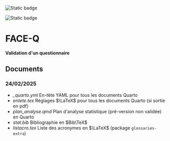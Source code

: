 ![Static badge](https://img.shields.io/badge/PAS-V0.1-orange)

![Static badge](https://img.shields.io/badge/Rapport-projet-grey)


# FACE-Q

**Validation d'un questionnaire**

## Documents

### 24/02/2025
-  *_quarto.yml* En-tête YAML pour tous les documents Quarto
-  *entete.tex* Réglages $\LaTeX$ pour tous les documents Quarto (si sortie en pdf)
-  *plan_analyse.qmd* Plan d'analyse statistique (pré-version non validée) en Quarto
-  *stat.bib* Bibliographie en $Bib\TeX$
-  *listacro.tex* Liste des acronymes en $\LaTeX$ (package `glossaries-extra`)

